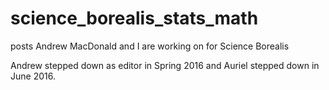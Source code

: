 # science_borealis_stats_math
posts Andrew MacDonald and I are working on for Science Borealis

Andrew stepped down as editor in Spring 2016 and Auriel stepped down in June 2016. 
